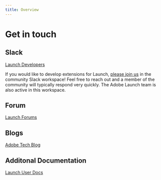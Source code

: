 ```yaml
---
title: Overview
---
```


# Get in touch

## Slack

[Launch Developers](http://join.launchdevelopers.chat)

If you would like to develop extensions for Launch, [please join us](http://join.launchdevelopers.chat) in the community Slack workspace! Feel free to reach out and a member of the community will typically respond very quickly. The Adobe Launch team is also active in this workspace.


## Forum

[Launch Forums](https://forums.adobe.com/community/experience-cloud/platform/launch)


## Blogs

[Adobe Tech Blog](https://medium.com/adobetech/search?q=launch)


## Additonal Documentation

[Launch User Docs](https://docs.adobe.com/content/help/en/launch/using/overview.html)